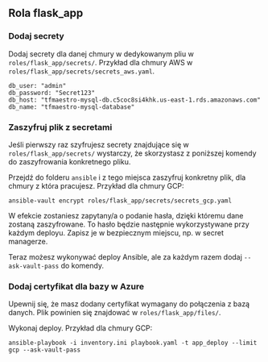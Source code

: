 ## Rola flask_app

### Dodaj secrety

Dodaj secrety dla danej chmury w dedykowanym pliu w `roles/flask_app/secrets/`.
Przykład dla chmury AWS w `roles/flask_app/secrets/secrets_aws.yaml`.

```
db_user: "admin"
db_password: "Secret123"
db_host: "tfmaestro-mysql-db.c5coc8si4khk.us-east-1.rds.amazonaws.com"
db_name: "tfmaestro-mysql-database"

```

### Zaszyfruj plik z secretami

Jeśli pierwszy raz szyfrujesz secrety znajdujące się w `roles/flask_app/secrets/` wystarczy, że skorzystasz z poniższej komendy do zaszyfrowania konkretnego pliku. 

Przejdź do folderu `ansible` i z tego miejsca zaszyfruj konkretny plik, dla chmury z która pracujesz. 
Przykład dla chmury GCP:

```
ansible-vault encrypt roles/flask_app/secrets/secrets_gcp.yaml
```

W efekcie zostaniesz zapytany/a o podanie hasła, dzięki któremu dane zostaną zaszyfrowane. 
To hasło będzie następnie wykorzystywane przy każdym deployu. 
Zapisz je w bezpiecznym miejscu, np. w secret managerze.

Teraz możesz wykonywać deploy Ansible, ale za każdym razem dodaj `--ask-vault-pass` do komendy.


### Dodaj certyfikat dla bazy w Azure

Upewnij się, że masz dodany certyfikat wymagany do połączenia z bazą danych. 
Plik powinien się znajdować w `roles/flask_app/files/`.

Wykonaj deploy. Przykład dla chmury GCP:
```
ansible-playbook -i inventory.ini playbook.yaml -t app_deploy --limit gcp --ask-vault-pass
```
